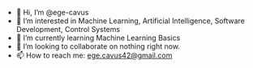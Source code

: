 - 👋 Hi, I’m @ege-cavus
- 👀 I’m interested in Machine Learning, Artificial Intelligence, Software Development, Control Systems
- 🌱 I’m currently learning Machine Learning Basics
- 💞️ I’m looking to collaborate on nothing right now.
- 📫 How to reach me: ege.cavus42@gmail.com

<!---
ege-cavus/ege-cavus is a ✨ special ✨ repository because its `README.md` (this file) appears on your GitHub profile.
You can click the Preview link to take a look at your changes.
--->
